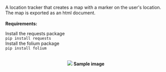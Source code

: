 A location tracker that creates a map with a marker on the user's location.
The map is exported as an html document.
<br>
<br>
<b>Requirements:</b>

Install the requests package<br>
<code>pip install requests</code>
<br>
Install the folium package<br>
<code>pip install folium</code>
<br>
<br>
<p align="center">
    <img src="./images/screenshot.png>
</p>
<p align="center">
    <b>Sample image</b>
</p>